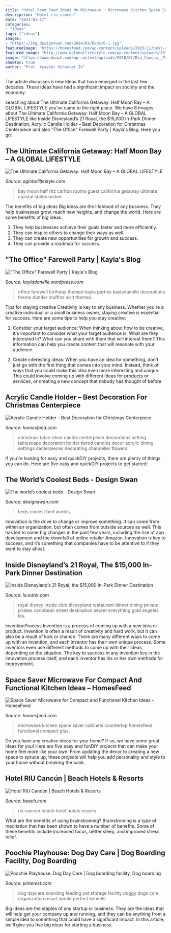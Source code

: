 ```yaml
---
title: "Hotel Room Food Ideas No Microwave ~ Microwave Kitchen Space Saver Cabinets Countertop Homesfeed Functional Compact Plus"
description: "Hotel riu cancún"
date: "2023-01-17"
categories:
- "ideas"
tags: ["ideas"]
images:
- "https://img.designswan.com/2014/03/beds/6-1.jpg"
featuredImage: "https://homesfeed.com/wp-content/uploads/2015/11/best-red-and-white-christmas-centerpiece-with-table-ware-and-acriyc-candle-holder-and-chandelier-and-table-lamps-and-wall-picture.jpg"
featured_image: "http://www.agloballifestyle.com/wp-content/uploads/2016/04/RC-HMB-Coastal-Guestroom.jpg"
image: "https://www.beach.com/wp-content/uploads/2018/07/Riu_Cancun__Profile_19-1170x600.jpg"
ShowToc: true
author: "Prof. Xzavier Schuster IV"
---
```



The article discusses 5 new ideas that have emerged in the last few decades. These ideas have had a significant impact on society and the economy.

	

		
searching about The Ultimate California Getaway: Half Moon Bay – A GLOBAL LIFESTYLE you've came to the right place. We have 8 Images about The Ultimate California Getaway: Half Moon Bay – A GLOBAL LIFESTYLE like Inside Disneyland’s 21 Royal, the $15,000 In-Park Dinner Destination, Acrylic Candle Holder – Best Decoration for Christmas Centerpiece and also &quot;The Office&quot; Farewell Party | Kayla&#039;s Blog. Here you go:
		
    
## The Ultimate California Getaway: Half Moon Bay – A GLOBAL LIFESTYLE

<img loading=lazy src="http://www.agloballifestyle.com/wp-content/uploads/2016/04/RC-HMB-Coastal-Guestroom.jpg" onerror="this.onerror=null;this.src='https://tse4.mm.bing.net/th?id=OIP.5cXfh6Ah4JdXTYmaiUtSjgHaE8&amp;pid=15.1';" alt="The Ultimate California Getaway: Half Moon Bay – A GLOBAL LIFESTYLE">

_Source: agloballifestyle.com_

>bay moon half ritz carlton rooms guest california getaway ultimate coastal states united. 

	

The benefits of big ideas
Big ideas are the lifeblood of any business. They help businesses grow, reach new heights, and change the world. Here are some benefits of big ideas:
1. They help businesses achieve their goals faster and more efficiently.
2. They can inspire others to change their ways as well.
3. They can create new opportunities for growth and success.
4. They can provide a roadmap for success.

    
## &quot;The Office&quot; Farewell Party | Kayla&#039;s Blog

<img loading=lazy src="http://2.bp.blogspot.com/-4RyZedUx_3w/UazAVrfy_JI/AAAAAAAANPY/AbrqtV7rcX4/s1600/DSC_0537.jpg" onerror="this.onerror=null;this.src='https://tse3.mm.bing.net/th?id=OIP.YG0YkqEna2HlgWBWF1TMzgHaLK&amp;pid=15.1';" alt="&quot;The Office&quot; Farewell Party | Kayla&#039;s Blog">

_Source: kayladanelle.wordpress.com_

>office farewell birthday themed kayla parties kayladanelle decorations theme dunder muffins visit themes. 

	

Tips for staying creative
Creativity is key to any business. Whether you're a creative individual or a small business owner, staying creative is essential for success. Here are some tips to help you stay creative: 
1. Consider your target audience: When thinking about how to be creative, it's important to consider what your target audience is. What are they interested in? What can you share with them that will interest them? This information can help you create content that will resonate with your audience. 

2. Create interesting ideas: When you have an idea for something, don't just go with the first thing that comes into your mind. Instead, think of ways that you could make this idea even more interesting and unique. This could involve coming up with different ideas for products or services, or creating a new concept that nobody has thought of before. 


    
## Acrylic Candle Holder – Best Decoration For Christmas Centerpiece

<img loading=lazy src="https://homesfeed.com/wp-content/uploads/2015/11/best-red-and-white-christmas-centerpiece-with-table-ware-and-acriyc-candle-holder-and-chandelier-and-table-lamps-and-wall-picture.jpg" onerror="this.onerror=null;this.src='https://tse2.mm.bing.net/th?id=OIP.iv0U9ixpbVOPdbJQOYs6zAHaFP&amp;pid=15.1';" alt="Acrylic Candle Holder – Best Decoration for Christmas Centerpiece">

_Source: homesfeed.com_

>christmas table silver candle centerpiece decorations setting tablescape decoration holder tiered candles decor acrylic dining settings centerpieces decorating chandelier flowers. 

	

If you're looking for easy and quickDIY projects, there are plenty of things you can do. Here are five easy and quickDIY projects to get started: 

    
## The World’s Coolest Beds - Design Swan

<img loading=lazy src="https://img.designswan.com/2014/03/beds/6-1.jpg" onerror="this.onerror=null;this.src='https://tse3.mm.bing.net/th?id=OIP.59dYtjPGAsk-BIYzMD--ugHaFQ&amp;pid=15.1';" alt="The world’s coolest beds - Design Swan">

_Source: designswan.com_

>beds coolest bed worlds. 

	

Innovation is the drive to change or improve something. It can come from within an organization, but often comes from outside sources as well. This has led to some big changes in the past few years, including the rise of app development and the downfall of online retailer Amazon. Innovation is key to success, and it’s something that companies have to be attentive to if they want to stay afloat.

    
## Inside Disneyland’s 21 Royal, The $15,000 In-Park Dinner Destination

<img loading=lazy src="https://cdn.vox-cdn.com/thumbor/mU8qgoI7Zp9yxwzsoKg-d1YrRxA=/0x0:1800x1349/1200x800/filters:focal(756x531:1044x819)/cdn.vox-cdn.com/uploads/chorus_image/image/60954909/disney_dining1.0.0.jpg" onerror="this.onerror=null;this.src='https://tse3.mm.bing.net/th?id=OIP.1EdIfuTs-K39dwHzLq-GeAHaE8&amp;pid=15.1';" alt="Inside Disneyland’s 21 Royal, the $15,000 In-Park Dinner Destination">

_Source: la.eater.com_

>royal disney inside club disneyland restaurant dinner dining private pirates caribbean street destination secret everything gold angeles los. 

	

InventionProcess
Invention is a process of coming up with a new idea or product. Invention is often a result of creativity and hard work, but it can also be a result of luck or chance. There are many different ways to come up with an invention, and each inventor has their own unique process. Some inventors even use different methods to come up with their ideas, depending on the situation. The key to success in any invention lies in the innovation process itself, and each inventor has his or her own methods for improvement.

    
## Space Saver Microwave For Compact And Functional Kitchen Ideas – HomesFeed

<img loading=lazy src="http://homesfeed.com/wp-content/uploads/2015/09/space-saver-microwave-for-modern-kitchen-ideas-plus-wooden-kitchen-cabinets-and-granite-countertop-and-subway-tile-backsplash-and-kitchen-sink-plus-pendant-lights.jpg" onerror="this.onerror=null;this.src='https://tse1.mm.bing.net/th?id=OIP.xGSk6PGToJZGruL6aP0A5wHaFj&amp;pid=15.1';" alt="Space Saver Microwave for Compact and Functional Kitchen Ideas – HomesFeed">

_Source: homesfeed.com_

>microwave kitchen space saver cabinets countertop homesfeed functional compact plus. 

	

Do you have any creative ideas for your home? If so, we have some great ideas for you! Here are five easy and funDIY projects that can make your home feel more like your own. From updating the decor to creating a new space to spruce up, these projects will help you add personality and style to your home without breaking the bank.

    
## Hotel RIU Cancún | Beach Hotels &amp; Resorts

<img loading=lazy src="https://www.beach.com/wp-content/uploads/2018/07/Riu_Cancun__Profile_19-1170x600.jpg" onerror="this.onerror=null;this.src='https://tse3.mm.bing.net/th?id=OIP.Eq28pzJDvcP-8c1rn-9RIQHaDz&amp;pid=15.1';" alt="Hotel RIU Cancún | Beach Hotels &amp; Resorts">

_Source: beach.com_

>riu cancun beach hotel hotels resorts. 

	

What are the benefits of using brainstroming?
Brainstroming is a type of meditation that has been shown to have a number of benefits. Some of these benefits include increased focus, better sleep, and improved stress relief.

    
## Poochie Playhouse: Dog Day Care | Dog Boarding Facility, Dog Boarding

<img loading=lazy src="https://i.pinimg.com/originals/60/24/a2/6024a2927be01624fc9a7e1b7038f95d.jpg" onerror="this.onerror=null;this.src='https://tse1.mm.bing.net/th?id=OIP.IL1VPUVybqupN0l0OrnrIgHaE6&amp;pid=15.1';" alt="Poochie Playhouse: Dog Day Care | Dog boarding facility, Dog boarding">

_Source: pinterest.com_

>dog daycare boarding feeding pet storage facility doggy dogs care organization resort would perfect kennels. 

	

Big Ideas are the staples of any startup or business. They are the ideas that will help get your company up and running, and they can be anything from a simple idea to something that could have a significant impact. In this article, we'll give you five big ideas for starting a business.

